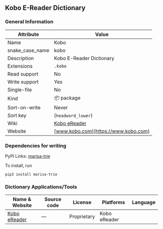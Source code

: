 ## Kobo E-Reader Dictionary

### General Information

| Attribute       | Value                                                      |
| --------------- | ---------------------------------------------------------- |
| Name            | Kobo                                                       |
| snake_case_name | kobo                                                       |
| Description     | Kobo E-Reader Dictionary                                   |
| Extensions      | `.kobo`                                                    |
| Read support    | No                                                         |
| Write support   | Yes                                                        |
| Single-file     | No                                                         |
| Kind            | 📦 package                                                  |
| Sort-on-write   | Never                                                      |
| Sort key        | (`headword_lower`)                                         |
| Wiki            | [Kobo eReader](https://en.wikipedia.org/wiki/Kobo_eReader) |
| Website         | [www.kobo.com](https://www.kobo.com)                       |

### Dependencies for writing

PyPI Links: [marisa-trie](https://pypi.org/project/marisa-trie)

To install, run

```sh
pip3 install marisa-trie
```

### Dictionary Applications/Tools

| Name & Website                       | Source code | License     | Platforms    | Language |
| ------------------------------------ | ----------- | ----------- | ------------ | -------- |
| [Kobo eReader](https://www.kobo.com) | ―           | Proprietary | Kobo eReader |          |
